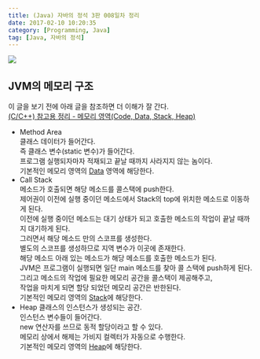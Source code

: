 ```yaml
---
title: (Java) 자바의 정석 3판 008일차 정리
date: 2017-02-10 10:20:35
category: [Programming, Java]
tag: [Java, 자바의 정석]
---
```

![](thumb.png)

## JVM의 메모리 구조
이 글을 보기 전에 아래 글을 참조하면 더 이해가 잘 간다.  
[(C/C++) 참고용 정리 - 메모리 영역(Code, Data, Stack, Heap)](/2017/02/09/C-ref-004/)  
* Method Area  
클래스 데이터가 들어간다.  
즉 클래스 변수(static 변수)가 들어간다.  
프로그램 실행되자마자 적재되고 끝날 때까지 사라지지 않는 놈이다.  
기본적인 메모리 영역의 [Data](/2017/02/09/C-ref-004/#Data) 영역에 해당한다.  
* Call Stack  
메소드가 호출되면 해당 메소드를 콜스택에 push한다.  
제어권이 이전에 실행 중이던 메소드에서 Stack의 top에 위치한 메소드로 이동하게 된다.  
이전에 실행 중이던 메소드는 대기 상태가 되고 호출한 메소드의 작업이 끝날 때까지 대기하게 된다.  
그러면서 해당 메소드 만의 스코프를 생성한다.  
별도의 스코프를 생성하므로 지역 변수가 이곳에 존재한다.  
해당 메소드 아래 있는 메소드가 해당 메소드를 호출한 메소드가 된다.  
JVM은 프로그램이 실행되면 일단 main 메소드를 찾아 콜 스택에 push하게 된다.  
그리고 메소드의 작업에 필요한 메모리 공간을 콜스택이 제공해주고,  
작업을 마치게 되면 할당 되었던 메모리 공간은 반한된다.  
기본적인 메모리 영역의 [Stack](/2017/02/09/C-ref-004/#Stack)에 해당한다.  
* Heap
클래스의 인스턴스가 생성되는 공간.  
인스턴스 변수들이 들어간다.  
new 연산자를 쓰므로 동적 할당이라고 할 수 있다.  
메모리 상에서 해제는 가비지 컬렉터가 자동으로 수행한다.  
기본적인 메모리 영역의 [Heap](/2017/02/09/C-ref-004/#Heap)에 해당한다.

